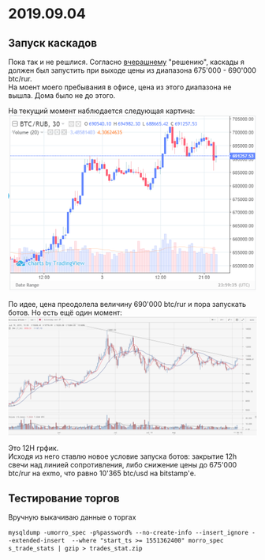 # 2019.09.04
## Запуск каскадов
Пока так и не решлися. Согласно [вчерашнему](2019.08.03.md) "решению", каскады я должен был запустить при выходе цены из диапазона 675'000 - 690'000 btc/rur.  
На моент моего пребывания в офисе, цена из этого диапазона не вышла. Дома было не до этого.

На текущий момент наблюдается следующая картина:
![BTC/RUR EXMO](2019_09_04/btc_rur_exmo.png)

По идее, цена преодолела величину 690'000 btc/rur и пора запускать ботов. Но есть ещё один момент:
![BTC/USD BITSTAMP](2019_09_04/btc_usd_bitstamp.png)

Это 12H грфик.  
Исходя из него ставлю новое условие запуска ботов: закрытие 12h свечи над линией сопротивления, либо снижение цены до 675'000 btc/rur на exmo, что равно 10'365 btc/usd на bitstamp'е.
## Тестирование торгов
Вручную выкачиваю данные о торгах
```
mysqldump -umorro_spec -p%password% --no-create-info --insert_ignore --extended-insert  --where "start_ts >= 1551362400" morro_spec s_trade_stats | gzip > trades_stat.zip
```